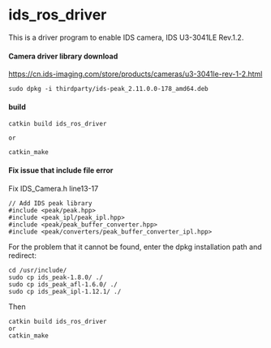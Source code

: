 # ids_ros_driver
This is a driver program to enable IDS camera, IDS U3-3041LE Rev.1.2.

#### Camera driver library download

https://cn.ids-imaging.com/store/products/cameras/u3-3041le-rev-1-2.html

```
sudo dpkg -i thirdparty/ids-peak_2.11.0.0-178_amd64.deb
```



#### build

```
catkin build ids_ros_driver

or 

catkin_make
```

#### Fix issue that include file error
Fix IDS_Camera.h line13-17
```
// Add IDS peak library
#include <peak/peak.hpp>
#include <peak_ipl/peak_ipl.hpp>
#include <peak/peak_buffer_converter.hpp>
#include <peak/converters/peak_buffer_converter_ipl.hpp>
```
For the problem that it cannot be found, enter the dpkg installation path and redirect:
```
cd /usr/include/
sudo cp ids_peak-1.8.0/ ./
sudo cp ids_peak_afl-1.6.0/ ./
sudo cp ids_peak_ipl-1.12.1/ ./
```
Then
```
catkin build ids_ros_driver
or
catkin_make
```
